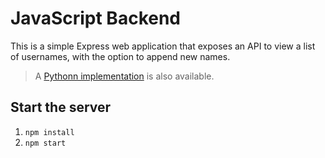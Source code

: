 # JavaScript Backend

This is a simple Express web application that exposes an API to view a list of usernames, with the option to append new names.

> A [Pythonn implementation](../backend-py) is also available.

## Start the server

1. `npm install`
2. `npm start`